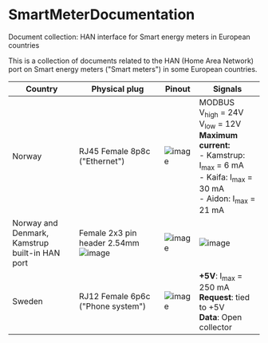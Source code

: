 # SmartMeterDocumentation
Document collection: HAN interface for Smart energy meters in European countries

This is a collection of documents related to the HAN (Home Area Network) port on Smart energy meters ("Smart meters") in some European countries. 

| Country | Physical plug | Pinout | Signals |
| --- | --- | --- | --- |
| Norway | RJ45 Female 8p8c ("Ethernet") | ![image](https://user-images.githubusercontent.com/10295178/135722554-d181142c-c82c-4ec2-a710-183ffa9b96b4.png) | MODBUS <br/> V<sub>high</sub> = 24V <br/> V<sub>low</sub> = 12V <br/> **Maximum current:** <br/> - Kamstrup: I<sub>max</sub> = 6 mA <br/> - Kaifa: I<sub>max</sub> = 30 mA  <br/> - Aidon: I<sub>max</sub> = 21 mA|
| Norway and Denmark,<br/>Kamstrup built-in HAN port | Female 2x3 pin header 2.54mm <br/> ![image](https://user-images.githubusercontent.com/10295178/135723960-ffad1276-5f5a-4dde-bade-e9effa551767.png) | ![image](https://user-images.githubusercontent.com/10295178/135723985-b57b74e0-28cf-48a3-9de6-e9b19e23fb11.png) | ![image](https://user-images.githubusercontent.com/10295178/135724009-9f7fe890-b8cd-4b7b-b9fa-c5ca978f570c.png) |
| Sweden | RJ12 Female 6p6c ("Phone system")| ![image](https://user-images.githubusercontent.com/10295178/135723222-3deb7273-57ba-42a3-806c-d2d5913baae0.png) <br/> | **+5V**: I<sub>max</sub> = 250 mA <br/> **Request**: tied to +5V <br/> **Data**: Open collector |
 
